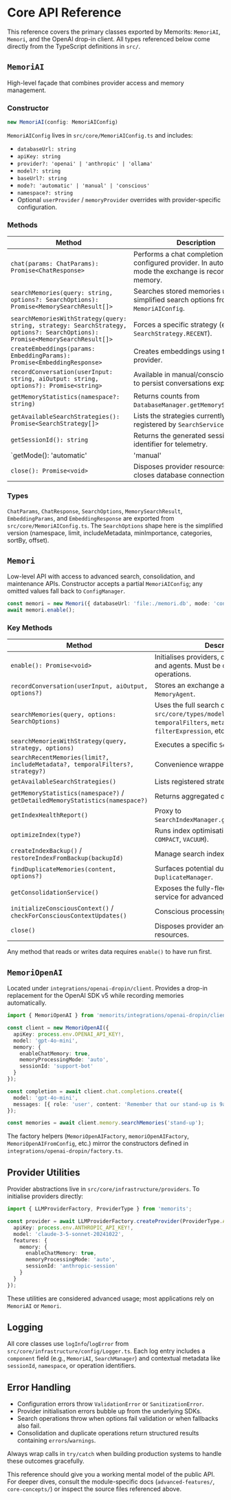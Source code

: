 # Core API Reference

This reference covers the primary classes exported by Memorits: `MemoriAI`, `Memori`, and the OpenAI drop-in client. All types referenced below come directly from the TypeScript definitions in `src/`.

## `MemoriAI`

High-level façade that combines provider access and memory management.

### Constructor

```typescript
new MemoriAI(config: MemoriAIConfig)
```

`MemoriAIConfig` lives in `src/core/MemoriAIConfig.ts` and includes:

- `databaseUrl: string`
- `apiKey: string`
- `provider?: 'openai' | 'anthropic' | 'ollama'`
- `model?: string`
- `baseUrl?: string`
- `mode?: 'automatic' | 'manual' | 'conscious'`
- `namespace?: string`
- Optional `userProvider` / `memoryProvider` overrides with provider-specific configuration.

### Methods

| Method | Description |
| --- | --- |
| `chat(params: ChatParams): Promise<ChatResponse>` | Performs a chat completion using the configured provider. In automatic mode the exchange is recorded as memory. |
| `searchMemories(query: string, options?: SearchOptions): Promise<MemorySearchResult[]>` | Searches stored memories using the simplified search options from `MemoriAIConfig`. |
| `searchMemoriesWithStrategy(query: string, strategy: SearchStrategy, options?: SearchOptions): Promise<MemorySearchResult[]>` | Forces a specific strategy (e.g., `SearchStrategy.RECENT`). |
| `createEmbeddings(params: EmbeddingParams): Promise<EmbeddingResponse>` | Creates embeddings using the active provider. |
| `recordConversation(userInput: string, aiOutput: string, options?): Promise<string>` | Available in manual/conscious mode to persist conversations explicitly. |
| `getMemoryStatistics(namespace?: string)` | Returns counts from `DatabaseManager.getMemoryStatistics`. |
| `getAvailableSearchStrategies(): Promise<SearchStrategy[]>` | Lists the strategies currently registered by `SearchService`. |
| `getSessionId(): string` | Returns the generated session identifier for telemetry. |
| `getMode(): 'automatic' | 'manual' | 'conscious'` | Indicates the configured ingestion mode. |
| `close(): Promise<void>` | Disposes provider resources and closes database connections. |

### Types

`ChatParams`, `ChatResponse`, `SearchOptions`, `MemorySearchResult`, `EmbeddingParams`, and `EmbeddingResponse` are exported from `src/core/MemoriAIConfig.ts`. The `SearchOptions` shape here is the simplified version (namespace, limit, includeMetadata, minImportance, categories, sortBy, offset).

## `Memori`

Low-level API with access to advanced search, consolidation, and maintenance APIs. Constructor accepts a partial `MemoriAIConfig`; any omitted values fall back to `ConfigManager`.

```typescript
const memori = new Memori({ databaseUrl: 'file:./memori.db', mode: 'conscious' });
await memori.enable();
```

### Key Methods

| Method | Description |
| --- | --- |
| `enable(): Promise<void>` | Initialises providers, database managers, and agents. Must be called before other operations. |
| `recordConversation(userInput, aiOutput, options?)` | Stores an exchange and processes it via `MemoryAgent`. |
| `searchMemories(query, options: SearchOptions)` | Uses the full search options defined in `src/core/types/models.ts` (including `temporalFilters`, `metadataFilters`, `filterExpression`, etc.). |
| `searchMemoriesWithStrategy(query, strategy, options)` | Executes a specific `SearchStrategy`. |
| `searchRecentMemories(limit?, includeMetadata?, temporalFilters?, strategy?)` | Convenience wrapper for recent searches. |
| `getAvailableSearchStrategies()` | Lists registered strategies. |
| `getMemoryStatistics(namespace?)` / `getDetailedMemoryStatistics(namespace?)` | Returns aggregated database stats. |
| `getIndexHealthReport()` | Proxy to `SearchIndexManager.getIndexHealthReport`. |
| `optimizeIndex(type?)` | Runs index optimisation (`MERGE`, `REBUILD`, `COMPACT`, `VACUUM`). |
| `createIndexBackup()` / `restoreIndexFromBackup(backupId)` | Manage search index backups. |
| `findDuplicateMemories(content, options?)` | Surfaces potential duplicates using `DuplicateManager`. |
| `getConsolidationService()` | Exposes the fully-fledged consolidation service for advanced workflows. |
| `initializeConsciousContext()` / `checkForConsciousContextUpdates()` | Conscious processing helpers. |
| `close()` | Disposes provider and database resources. |

Any method that reads or writes data requires `enable()` to have run first.

## `MemoriOpenAI`

Located under `integrations/openai-dropin/client`. Provides a drop-in replacement for the OpenAI SDK v5 while recording memories automatically.

```typescript
import { MemoriOpenAI } from 'memorits/integrations/openai-dropin/client';

const client = new MemoriOpenAI({
  apiKey: process.env.OPENAI_API_KEY!,
  model: 'gpt-4o-mini',
  memory: {
    enableChatMemory: true,
    memoryProcessingMode: 'auto',
    sessionId: 'support-bot'
  }
});

const completion = await client.chat.completions.create({
  model: 'gpt-4o-mini',
  messages: [{ role: 'user', content: 'Remember that our stand-up is 9am PST.' }]
});

const memories = await client.memory.searchMemories('stand-up');
```

The factory helpers (`MemoriOpenAIFactory`, `memoriOpenAIFactory`, `MemoriOpenAIFromConfig`, etc.) mirror the constructors defined in `integrations/openai-dropin/factory.ts`.

## Provider Utilities

Provider abstractions live in `src/core/infrastructure/providers`. To initialise providers directly:

```typescript
import { LLMProviderFactory, ProviderType } from 'memorits';

const provider = await LLMProviderFactory.createProvider(ProviderType.ANTHROPIC, {
  apiKey: process.env.ANTHROPIC_API_KEY!,
  model: 'claude-3-5-sonnet-20241022',
  features: {
    memory: {
      enableChatMemory: true,
      memoryProcessingMode: 'auto',
      sessionId: 'anthropic-session'
    }
  }
});
```

These utilities are considered advanced usage; most applications rely on `MemoriAI` or `Memori`.

## Logging

All core classes use `logInfo`/`logError` from `src/core/infrastructure/config/Logger.ts`. Each log entry includes a `component` field (e.g., `MemoriAI`, `SearchManager`) and contextual metadata like `sessionId`, `namespace`, or operation identifiers.

## Error Handling

- Configuration errors throw `ValidationError` or `SanitizationError`.
- Provider initialisation errors bubble up from the underlying SDKs.
- Search operations throw when options fail validation or when fallbacks also fail.
- Consolidation and duplicate operations return structured results containing `errors`/`warnings`.

Always wrap calls in `try/catch` when building production systems to handle these outcomes gracefully.

This reference should give you a working mental model of the public API. For deeper dives, consult the module-specific docs (`advanced-features/`, `core-concepts/`) or inspect the source files referenced above.
